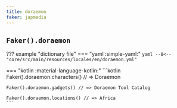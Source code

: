 ```yaml
---
title: doraemon
faker: japmedia
---
```


## `Faker().doraemon`

??? example "dictionary file"
    === "yaml :simple-yaml:"
        ```yaml
        --8<-- "core/src/main/resources/locales/en/doraemon.yml"
        ```

=== "kotlin :material-language-kotlin:"
    ```kotlin
    Faker().doraemon.characters() // => Doraemon

    Faker().doraemon.gadgets() // => Doraemon Tool Catalog

    Faker().doraemon.locations() // => Africa
    ```
